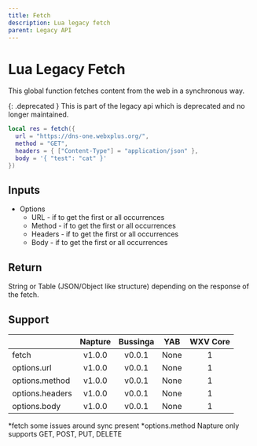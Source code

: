 ```yaml
---
title: Fetch
description: Lua legacy fetch
parent: Legacy API
---
```

# Lua Legacy Fetch

This global function fetches content from the web in a synchronous way.

{: .deprecated }
This is part of the legacy api which is deprecated and no longer maintained.

```lua
local res = fetch({
  url = "https://dns-one.webxplus.org/",
  method = "GET",
  headers = { ["Content-Type"] = "application/json" },
  body = '{ "test": "cat" }'
})
```

## Inputs

- Options
  - URL - if to get the first or all occurrences
  - Method - if to get the first or all occurrences
  - Headers - if to get the first or all occurrences
  - Body - if to get the first or all occurrences

## Return

String or Table (JSON/Object like structure) depending on the response of the fetch.

## Support

|                 | Napture                     | Bussinga                    | YAB                    | WXV Core            |
| --------------- | :-------------------------: | :-------------------------: | :--------------------: | :-----------------: |
| fetch           | <span full>v1.0.0</span>    | <span partial>v0.0.1</span> | <span none>None</span> | <span full>1</span> |
| options.url     | <span full>v1.0.0</span>    | <span full>v0.0.1</span>    | <span none>None</span> | <span full>1</span> |
| options.method  | <span partial>v1.0.0</span> | <span full>v0.0.1</span>    | <span none>None</span> | <span full>1</span> |
| options.headers | <span full>v1.0.0</span>    | <span full>v0.0.1</span>    | <span none>None</span> | <span full>1</span> |
| options.body    | <span full>v1.0.0</span>    | <span full>v0.0.1</span>    | <span none>None</span> | <span full>1</span> |

*fetch some issues around sync present
*options.method Napture only supports GET, POST, PUT, DELETE
